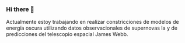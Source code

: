 ### Hi there 👋

<!--
**Unwanted2122/Unwanted2122** is a ✨ _special_ ✨ repository because its `README.md` (this file) appears on your GitHub profile.

Here are some ideas to get you started:

- 🔭 I’m currently working on ...
- 🌱 I’m currently learning ...
- 👯 I’m looking to collaborate on ...
- 🤔 I’m looking for help with ...
- 💬 Ask me about ...
- 📫 How to reach me: ...
- 😄 Pronouns: ...
- ⚡ Fun fact: ...
-->

Actualmente estoy trabajando en realizar constricciones de modelos de energía oscura utilizando datos observacionales de supernovas Ia y de predicciones del telescopio espacial James Webb.
